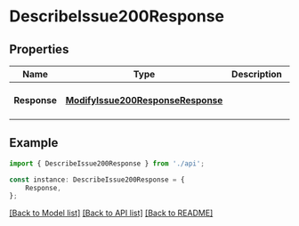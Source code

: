 # DescribeIssue200Response


## Properties

Name | Type | Description | Notes
------------ | ------------- | ------------- | -------------
**Response** | [**ModifyIssue200ResponseResponse**](ModifyIssue200ResponseResponse.md) |  | [optional] [default to undefined]

## Example

```typescript
import { DescribeIssue200Response } from './api';

const instance: DescribeIssue200Response = {
    Response,
};
```

[[Back to Model list]](../README.md#documentation-for-models) [[Back to API list]](../README.md#documentation-for-api-endpoints) [[Back to README]](../README.md)
